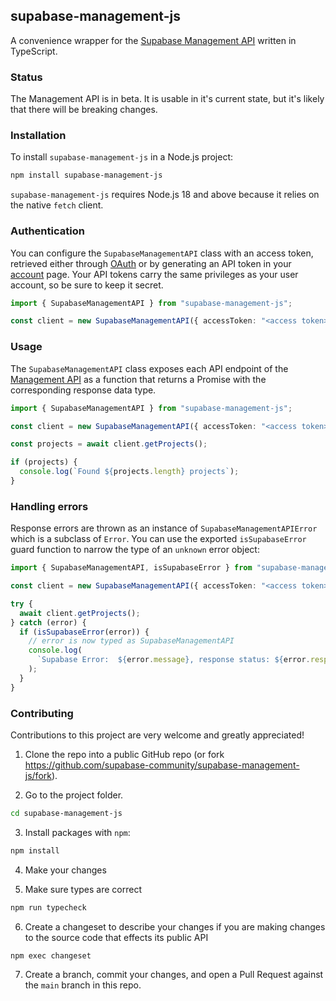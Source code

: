 ## supabase-management-js

A convenience wrapper for the [Supabase Management API](https://supabase.com/docs/reference/api/introduction) written in TypeScript.

### Status

The Management API is in beta. It is usable in it's current state, but it's likely that there will be breaking changes.

### Installation

To install `supabase-management-js` in a Node.js project:

```sh
npm install supabase-management-js
```

`supabase-management-js` requires Node.js 18 and above because it relies on the native `fetch` client.

### Authentication

You can configure the `SupabaseManagementAPI` class with an access token, retrieved either through [OAuth](https://supabase.com/docs/guides/integrations/oauth-apps/authorize-an-oauth-app) or by generating an API token in your [account](https://supabase.com/dashboard/account/tokens) page. Your API tokens carry the same privileges as your user account, so be sure to keep it secret.

```ts
import { SupabaseManagementAPI } from "supabase-management-js";

const client = new SupabaseManagementAPI({ accessToken: "<access token>" });
```

### Usage

The `SupabaseManagementAPI` class exposes each API endpoint of the [Management API](https://supabase.com/docs/reference/api/introduction) as a function that returns a Promise with the corresponding response data type.

```ts
import { SupabaseManagementAPI } from "supabase-management-js";

const client = new SupabaseManagementAPI({ accessToken: "<access token>" });

const projects = await client.getProjects();

if (projects) {
  console.log(`Found ${projects.length} projects`);
}
```

### Handling errors

Response errors are thrown as an instance of `SupabaseManagementAPIError` which is a subclass of `Error`. You can use the exported `isSupabaseError` guard function to narrow the type of an `unknown` error object:

```ts
import { SupabaseManagementAPI, isSupabaseError } from "supabase-management-js";

const client = new SupabaseManagementAPI({ accessToken: "<access token>" });

try {
  await client.getProjects();
} catch (error) {
  if (isSupabaseError(error)) {
    // error is now typed as SupabaseManagementAPI
    console.log(
      `Supabase Error:  ${error.message}, response status: ${error.response.status}`
    );
  }
}
```

### Contributing

Contributions to this project are very welcome and greatly appreciated!

1. Clone the repo into a public GitHub repo (or fork https://github.com/supabase-community/supabase-management-js/fork).

2. Go to the project folder.

```sh
cd supabase-management-js
```

3. Install packages with `npm`:

```sh
npm install
```

4. Make your changes

5. Make sure types are correct

```sh
npm run typecheck
```

6. Create a changeset to describe your changes if you are making changes to the source code that effects its public API

```sh
npm exec changeset
```

7. Create a branch, commit your changes, and open a Pull Request against the `main` branch in this repo.
